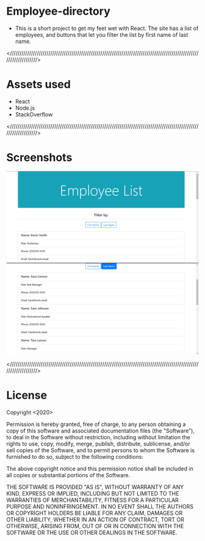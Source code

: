# Employee-directory

* This is a short project to get my feet wet with React. The site has a list of employees, and buttons that let you filter the list by first name of last name.

<//////////////////////////////////////////////////////////////////////////////////////////////////////////////////>

# Assets used

* React
* Node.js
* StackOverflow

<//////////////////////////////////////////////////////////////////////////////////////////////////////////////////>

# Screenshots

![Screenshot](https://github.com/Matthewlgrimes94/Employee-directory/blob/master/public/assets/Screenshot%20(44).png)
![Screenshot](https://github.com/Matthewlgrimes94/Employee-directory/blob/master/public/assets/Screenshot%20(45).png)

<//////////////////////////////////////////////////////////////////////////////////////////////////////////////////>

# License

Copyright <2020> <Matthew Grimes>

Permission is hereby granted, free of charge, to any person obtaining a copy of this software and associated documentation files (the "Software"), to deal in the Software without restriction, including without limitation the rights to use, copy, modify, merge, publish, distribute, sublicense, and/or sell copies of the Software, and to permit persons to whom the Software is furnished to do so, subject to the following conditions:

The above copyright notice and this permission notice shall be included in all copies or substantial portions of the Software.

THE SOFTWARE IS PROVIDED "AS IS", WITHOUT WARRANTY OF ANY KIND, EXPRESS OR IMPLIED, INCLUDING BUT NOT LIMITED TO THE WARRANTIES OF MERCHANTABILITY, FITNESS FOR A PARTICULAR PURPOSE AND NONINFRINGEMENT. IN NO EVENT SHALL THE AUTHORS OR COPYRIGHT HOLDERS BE LIABLE FOR ANY CLAIM, DAMAGES OR OTHER LIABILITY, WHETHER IN AN ACTION OF CONTRACT, TORT OR OTHERWISE, ARISING FROM, OUT OF OR IN CONNECTION WITH THE SOFTWARE OR THE USE OR OTHER DEALINGS IN THE SOFTWARE.

